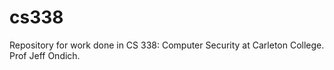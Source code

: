 # cs338
Repository for work done in CS 338: Computer Security at Carleton College. Prof Jeff Ondich. 
